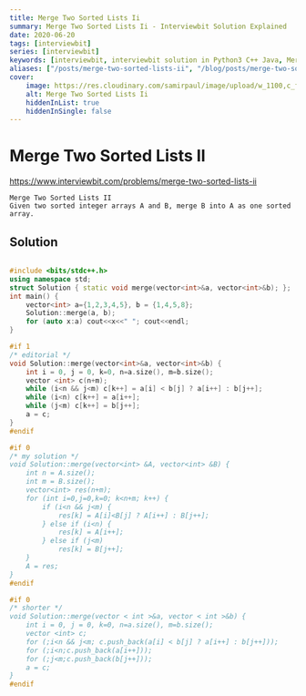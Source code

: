 ```yaml
---
title: Merge Two Sorted Lists Ii
summary: Merge Two Sorted Lists Ii - Interviewbit Solution Explained
date: 2020-06-20
tags: [interviewbit]
series: [interviewbit]
keywords: [interviewbit, interviewbit solution in Python3 C++ Java, Merge Two Sorted Lists Ii solution]
aliases: ["/posts/merge-two-sorted-lists-ii", "/blog/posts/merge-two-sorted-lists-ii", "/merge-two-sorted-lists-ii"]
cover:
    image: https://res.cloudinary.com/samirpaul/image/upload/w_1100,c_fit,co_rgb:FFFFFF,l_text:Arial_70_bold:Merge Two Sorted Lists Ii - Solution Explained/problem-solving.webp
    alt: Merge Two Sorted Lists Ii
    hiddenInList: true
    hiddenInSingle: false
---
```


# Merge Two Sorted Lists II

https://www.interviewbit.com/problems/merge-two-sorted-lists-ii


	Merge Two Sorted Lists II
	Given two sorted integer arrays A and B, merge B into A as one sorted array.
## Solution

```cpp

#include <bits/stdc++.h>
using namespace std;
struct Solution { static void merge(vector<int>&a, vector<int>&b); };
int main() {
	vector<int> a={1,2,3,4,5}, b = {1,4,5,8};
	Solution::merge(a, b);
	for (auto x:a) cout<<x<<" "; cout<<endl;
}

#if 1
/* editorial */
void Solution::merge(vector<int>&a, vector<int>&b) {
    int i = 0, j = 0, k=0, n=a.size(), m=b.size();
    vector <int> c(n+m);
    while (i<n && j<m) c[k++] = a[i] < b[j] ? a[i++] : b[j++];
    while (i<n) c[k++] = a[i++];
    while (j<m) c[k++] = b[j++];
    a = c;
}
#endif

#if 0
/* my solution */
void Solution::merge(vector<int> &A, vector<int> &B) {
    int n = A.size();
    int m = B.size();
    vector<int> res(n+m);
    for (int i=0,j=0,k=0; k<n+m; k++) {
        if (i<n && j<m) {
            res[k] = A[i]<B[j] ? A[i++] : B[j++];
        } else if (i<n) {
            res[k] = A[i++];
        } else if (j<m)
            res[k] = B[j++];
    }
    A = res;
}
#endif

#if 0
/* shorter */
void Solution::merge(vector < int >&a, vector < int >&b) {
    int i = 0, j = 0, k=0, n=a.size(), m=b.size();
    vector <int> c;
    for (;i<n && j<m; c.push_back(a[i] < b[j] ? a[i++] : b[j++]));
    for (;i<n;c.push_back(a[i++]));
    for (;j<m;c.push_back(b[j++]));
    a = c;
}
#endif

```
